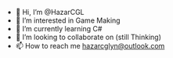 - 👋 Hi, I’m @HazarCGL
- 👀 I’m interested in Game Making
- 🌱 I’m currently learning C#
- 💞️ I’m looking to collaborate on (still Thinking)
- 📫 How to reach me hazarcglyn@outlook.com
<!---
HazarCGL/HazarCGL is a ✨ special ✨ repository because its `README.md` (this file) appears on your GitHub profile.
You can click the Preview link to take a look at your changes.
--->

